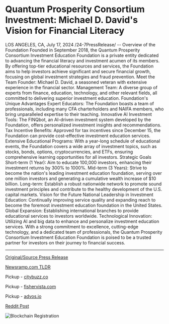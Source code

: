 # Quantum Prosperity Consortium Investment: Michael D. David's Vision for Financial Literacy

LOS ANGELES, CA, July 17, 2024 /24-7PressRelease/ --   Overview of the Foundation Founded in September 2018, the Quantum Prosperity Consortium Investment Education Foundation is a private entity dedicated to advancing the financial literacy and investment acumen of its members. By offering top-tier educational resources and services, the Foundation aims to help investors achieve significant and secure financial growth, focusing on global investment strategies and fraud prevention.  Meet the Team Founder: Michael D. David, a seasoned veteran with extensive experience in the financial sector. Management Team: A diverse group of experts from finance, education, technology, and other relevant fields, all committed to delivering superior investment education.  Foundation's Unique Advantages Expert Educators: The Foundation boasts a team of professionals, including many CFA charterholders and NAIFA members, who bring unparalleled expertise to their teaching. Innovative AI Investment Tools: The FINQbot, an AI-driven investment system developed by the Foundation, offers personalized investment insights and recommendations. Tax Incentive Benefits: Approved for tax incentives since December 15, the Foundation can provide cost-effective investment education services. Extensive Educational Programs: With a year-long schedule of educational events, the Foundation covers a wide array of investment topics, such as stocks, bonds, options, cryptocurrencies, and ETFs, ensuring comprehensive learning opportunities for all investors.  Strategic Goals Short-term (1 Year): Aim to educate 100,000 investors, enhancing their investment returns by 300% to 1000%. Mid-term (3 Years): Strive to become the nation's leading investment education foundation, serving over one million investors and generating a cumulative wealth increase of $10 billion. Long-term: Establish a robust nationwide network to promote sound investment principles and contribute to the healthy development of the U.S. capital markets.  Vision for the Future National Leadership in Investment Education: Continually improving service quality and expanding reach to become the foremost investment education foundation in the United States. Global Expansion: Establishing international branches to provide educational services to investors worldwide. Technological Innovation: Utilizing AI and big data to enhance and personalize investment education services.  With a strong commitment to excellence, cutting-edge technology, and a dedicated team of professionals, the Quantum Prosperity Consortium Investment Education Foundation is poised to be a trusted partner for investors on their journey to financial success. 

---

[Original/Source Press Release](https://www.24-7pressrelease.com/press-release/512569/quantum-prosperity-consortium-investment-michael-d-davids-vision-for-financial-literacy)
                    

[Newsramp.com TLDR](https://newsramp.com/curated-news/quantum-prosperity-consortium-foundation-advancing-financial-literacy-and-investment-proficiency/d78880e7faa8f2f1feea175a07a59e62) 


Pickup - [citybuzz.co](https://citybuzz.co/2024/07/17/quantum-prosperity-consortium-investment-education-foundation-aims-to-revolutionize-financial-literacy)

Pickup - [fishervista.com](https://fishervista.com/en/quantum-prosperity-consortium-aims-to-revolutionize-financial-literacy/20245003)

Pickup - [advos.io](https://advos.io/en/quantum-prosperity-consortium-aims-for-financial-literacy-and-investment-growth/20245003)
 



[Reddit Post](https://www.reddit.com/r/newsramp/comments/1e5bxxz/quantum_prosperity_consortium_foundation/) 



![Blockchain Registration](https://cdn.newsramp.app/24-7PressRelease/qrcode/247/17/gleeCNLL.webp)